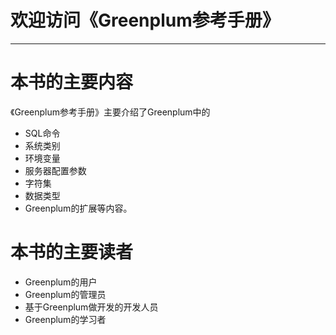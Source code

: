 欢迎访问《Greenplum参考手册》
===========================

***

本书的主要内容
=============

《Greenplum参考手册》主要介绍了Greenplum中的
* SQL命令
* 系统类别
* 环境变量
* 服务器配置参数
* 字符集
* 数据类型
* Greenplum的扩展等内容。

本书的主要读者
=============
* Greenplum的用户
* Greenplum的管理员
* 基于Greenplum做开发的开发人员
* Greenplum的学习者
